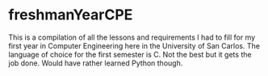 # freshmanYearCPE

This is a compilation of all the lessons and requirements I had to fill for my first year in Computer Engineering here in the University of San Carlos.
The language of choice for the first semester is C. Not the best but it gets the job done. Would have rather learned Python though.